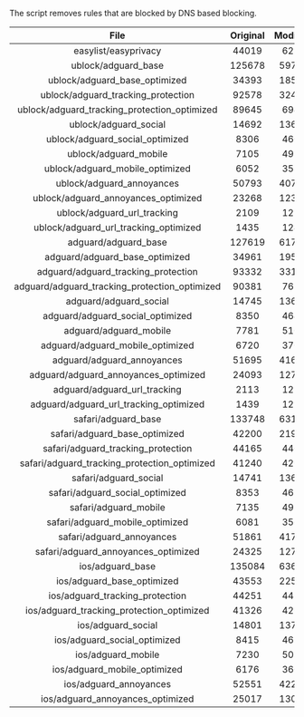 The script removes rules that are blocked by DNS based blocking.


| File | Original | Modified |
|:----:|:-----:|:-----:|
| easylist/easyprivacy | 44019 | 6289 |
| ublock/adguard_base | 125678 | 59755 |
| ublock/adguard_base_optimized | 34393 | 18540 |
| ublock/adguard_tracking_protection | 92578 | 32494 |
| ublock/adguard_tracking_protection_optimized | 89645 | 6943 |
| ublock/adguard_social | 14692 | 13617 |
| ublock/adguard_social_optimized | 8306 | 4605 |
| ublock/adguard_mobile | 7105 | 4934 |
| ublock/adguard_mobile_optimized | 6052 | 3533 |
| ublock/adguard_annoyances | 50793 | 40794 |
| ublock/adguard_annoyances_optimized | 23268 | 12307 |
| ublock/adguard_url_tracking | 2109 | 1252 |
| ublock/adguard_url_tracking_optimized | 1435 | 1249 |
| adguard/adguard_base | 127619 | 61794 |
| adguard/adguard_base_optimized | 34961 | 19564 |
| adguard/adguard_tracking_protection | 93332 | 33196 |
| adguard/adguard_tracking_protection_optimized | 90381 | 7631 |
| adguard/adguard_social | 14745 | 13678 |
| adguard/adguard_social_optimized | 8350 | 4649 |
| adguard/adguard_mobile | 7781 | 5109 |
| adguard/adguard_mobile_optimized | 6720 | 3701 |
| adguard/adguard_annoyances | 51695 | 41620 |
| adguard/adguard_annoyances_optimized | 24093 | 12708 |
| adguard/adguard_url_tracking | 2113 | 1257 |
| adguard/adguard_url_tracking_optimized | 1439 | 1254 |
| safari/adguard_base | 133748 | 63176 |
| safari/adguard_base_optimized | 42200 | 21993 |
| safari/adguard_tracking_protection | 44165 | 4406 |
| safari/adguard_tracking_protection_optimized | 41240 | 4261 |
| safari/adguard_social | 14741 | 13668 |
| safari/adguard_social_optimized | 8353 | 4639 |
| safari/adguard_mobile | 7135 | 4971 |
| safari/adguard_mobile_optimized | 6081 | 3564 |
| safari/adguard_annoyances | 51861 | 41711 |
| safari/adguard_annoyances_optimized | 24325 | 12778 |
| ios/adguard_base | 135084 | 63695 |
| ios/adguard_base_optimized | 43553 | 22510 |
| ios/adguard_tracking_protection | 44251 | 4414 |
| ios/adguard_tracking_protection_optimized | 41326 | 4269 |
| ios/adguard_social | 14801 | 13700 |
| ios/adguard_social_optimized | 8415 | 4653 |
| ios/adguard_mobile | 7230 | 5013 |
| ios/adguard_mobile_optimized | 6176 | 3603 |
| ios/adguard_annoyances | 52551 | 42293 |
| ios/adguard_annoyances_optimized | 25017 | 13067 |